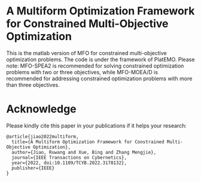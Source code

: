 # A Multiform Optimization Framework for Constrained Multi-Objective Optimization
This is the matlab version of MFO for constrained multi-objective optimization problems. The code is under the framework of PlatEMO.
Please note: MFO-SPEA2 is recommended for solving constrained optimization problems with two or three objectives, while MFO-MOEA/D is recommended for addressing constrained optimization problems with more than three objectives.

# Acknowledge
Please kindly cite this paper in your publications if it helps your research:
```
@article{jiao2022multiform,
  title={A Multiform Optimization Framework for Constrained Multi-Objective Optimization},
  author={Jiao, Ruwang and Xue, Bing and Zhang Mengjie},
  journal={IEEE Transactions on Cybernetics},
  year={2022, doi:10.1109/TCYB.2022.3178132},
  publisher={IEEE}
}
```
